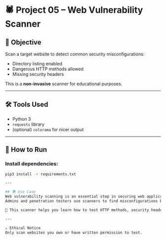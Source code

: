 # 🕷️ Project 05 – Web Vulnerability Scanner

## 🎯 Objective
Scan a target website to detect common security misconfigurations:
- Directory listing enabled
- Dangerous HTTP methods allowed
- Missing security headers

This is a **non-invasive** scanner for educational purposes.

---

## 🛠 Tools Used
- Python 3
- `requests` library
- (optional) `colorama` for nicer output

---

## 🚀 How to Run

### Install dependencies:
```bash
pip3 install -r requirements.txt

---

## 📚 Use Case
Web vulnerability scanning is an essential step in securing web applications.
Admins and penetration testers use scanners to find misconfigurations before attackers do.

🧠 This scanner helps you learn how to test HTTP methods, security headers, and directory listing vulnerabilities.

---

⚠️ Ethical Notice
Only scan websites you own or have written permission to test.